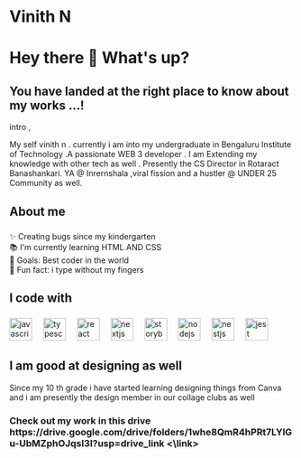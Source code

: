 # Vinith N <h1 align="left"> Hey there 👋 What's up?</h1>
<h2>You have landed at the right place to know about my works ...! </h2>
intro ,

<p align="left"> My self vinith n . currently i am into 
 my undergraduate in Bengaluru Institute of Technology .A passionate WEB 3 developer . I am Extending my knowledge with other tech as well . Presently the CS Director in Rotaract Banashankari. YA @ Inrernshala ,viral fission and a hustler @ UNDER 25 Community as well. </p>

###

<h2 align="left">About me</h2>

###

<p align="left">✨ Creating bugs since my kindergarten <br>📚 I'm currently learning HTML AND CSS <br>🎯 Goals: Best coder in the world <br>🎲 Fun fact: i type without my fingers</p>

###

<h2 align="left">I code with</h2>

###

<div align="left">
  <img src="https://cdn.jsdelivr.net/gh/devicons/devicon/icons/javascript/javascript-original.svg" height="40" alt="javascript logo"  />
  <img width="12" />
  <img src="https://cdn.jsdelivr.net/gh/devicons/devicon/icons/typescript/typescript-original.svg" height="40" alt="typescript logo"  />
  <img width="12" />
  <img src="https://cdn.jsdelivr.net/gh/devicons/devicon/icons/react/react-original.svg" height="40" alt="react logo"  />
  <img width="12" />
  <img src="https://cdn.jsdelivr.net/gh/devicons/devicon/icons/nextjs/nextjs-original.svg" height="40" alt="nextjs logo"  />
  <img width="12" />
  <img src="https://cdn.jsdelivr.net/gh/devicons/devicon/icons/storybook/storybook-original.svg" height="40" alt="storybook logo"  />
  <img width="12" />
  <img src="https://cdn.jsdelivr.net/gh/devicons/devicon/icons/nodejs/nodejs-original.svg" height="40" alt="nodejs logo"  />
  <img width="12" />
  <img src="https://cdn.jsdelivr.net/gh/devicons/devicon/icons/nestjs/nestjs-plain.svg" height="40" alt="nestjs logo"  />
  <img width="12" />
  <img src="https://cdn.jsdelivr.net/gh/devicons/devicon/icons/jest/jest-plain.svg" height="40" alt="jest logo"  />
</div>

<h2>I am good at designing as well</h2>
<p> Since my 10 th grade i have started learning designing things from Canva and i am presently the design member in our collage clubs as well </p>
<h3>Check out my work in this drive <link> https://drive.google.com/drive/folders/1whe8QmR4hPRt7LYlGu-UbMZphOJqsI3I?usp=drive_link <\link> </h3>
